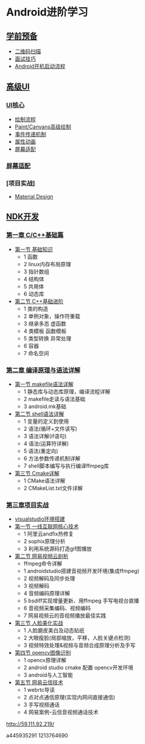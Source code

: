 # Android进阶学习

## [学前预备](https://github.com/zh405557524/AndroidAdvanceLearn/tree/master/0_readyClass)
* [二维码扫描](https://github.com/zh405557524/AndroidAdvanceLearn/tree/master/0_readyClass/1_QRcode)
* [面试技巧](https://github.com/zh405557524/AndroidAdvanceLearn/blob/master/0_readyClass/2_%E9%9D%A2%E8%AF%95/%E9%9D%A2%E8%AF%95%E6%8A%80%E5%B7%A7.md)
* [Android开机启动流程](https://github.com/zh405557524/AndroidAdvanceLearn/blob/master/0_readyClass/3_%20android%E5%BC%80%E6%9C%BA%E5%90%AF%E5%8A%A8%E6%B5%81%E7%A8%8B/android%E5%BC%80%E6%9C%BA%E5%90%AF%E5%8A%A8%E6%B5%81%E7%A8%8B.md)

## [高级UI](https://github.com/zh405557524/AndroidAdvanceLearn/tree/master/1_ui)

### [UI核心](https://github.com/zh405557524/AndroidAdvanceLearn/tree/master/1_ui/0_ui_core)
* [绘制流程](https://github.com/zh405557524/AndroidAdvanceLearn/tree/master/1_ui/0_ui_core/1_drawing_flow)
* [Paint/Canvans高级绘制](https://github.com/zh405557524/AndroidAdvanceLearn/tree/master/1_ui/0_ui_core/2_paint)
* [事件传递机制](https://github.com/zh405557524/AndroidAdvanceLearn/tree/master/1_ui/0_ui_core/3_touch)
* [属性动画](https://github.com/zh405557524/AndroidAdvanceLearn/tree/master/1_ui/0_ui_core/4_anim)
* [屏幕适配](https://github.com/zh405557524/AndroidAdvanceLearn/tree/master/1_ui/0_ui_core/5_%20adaptive)

### [屏幕适配](https://github.com/zh405557524/AndroidAdvanceLearn/tree/master/1_ui/1_%20screen)

### [项目实战]
* [Material Design](https://github.com/zh405557524/AndroidAdvanceLearn/tree/master/1_ui/2_%20project/1_materialDesign)

## [NDK开发](https://github.com/zh405557524/AndroidAdvanceLearn/tree/master/2_ndk)

### [第一章 C/C++基础篇](https://github.com/zh405557524/AndroidAdvanceLearn/tree/master/2_ndk/1_c:c%2B%2B%E5%9F%BA%E7%A1%80s)

* [第一节 基础知识](https://github.com/zh405557524/AndroidAdvanceLearn/tree/master/2_ndk/1_c:c%2B%2B%E5%9F%BA%E7%A1%80/1_%E5%9F%BA%E7%A1%80%E7%9F%A5%E8%AF%86)
  * 1 函数
  * 2 linux内存布局原理
  * 3 指针数组
  * 4 结构体
  * 5 共用体
  * 6 动态库
* [第二节 C++基础进阶](https://github.com/zh405557524/AndroidAdvanceLearn/tree/master/2_ndk/1_c:c%2B%2B%E5%9F%BA%E7%A1%80/2_c%2B%2B%E5%9F%BA%E7%A1%80%E8%BF%9B%E9%98%B6)
  * 1 类的构造
  * 2 单例对象，操作符重载
  * 3 继承多态 虚函数
  * 4 类模板 函数模板
  * 5 类型转换 异常处理
  * 6 容器
  * 7 命名空间

### [第二章 编译原理与语法详解](https://github.com/zh405557524/AndroidAdvanceLearn/tree/master/2_ndk/2_%E7%BC%96%E8%AF%91%E5%8E%9F%E7%90%86%E4%B8%8E%E8%AF%AD%E6%B3%95%E8%AF%A6%E8%A7%A3)

* [第一节 makefile语法详解](https://github.com/zh405557524/AndroidAdvanceLearn/tree/master/2_ndk/2_%E7%BC%96%E8%AF%91%E5%8E%9F%E7%90%86%E4%B8%8E%E8%AF%AD%E6%B3%95%E8%AF%A6%E8%A7%A3/1_makefile%E8%AF%AD%E6%B3%95%E8%AF%A6%E8%A7%A3)
  * 1  静态库与动态库原理，编译流程详解
  * 2 makefile走读与语法基础
  * 3 android.mk基础
* [第二节 shell语法详解](https://github.com/zh405557524/AndroidAdvanceLearn/tree/master/2_ndk/2_%E7%BC%96%E8%AF%91%E5%8E%9F%E7%90%86%E4%B8%8E%E8%AF%AD%E6%B3%95%E8%AF%A6%E8%A7%A3/2_shell%E8%AF%AD%E6%B3%95%E8%AF%A6%E8%A7%A3)
  * 1 变量的定义到使用
  * 2 语法(循环+文件读写)
  * 3 语法详解(if语句)
  * 4 语法(运算符详解)
  * 5 语法(重定向)
  * 6 方法参数传递机制详解
  * 7 shell脚本编写与执行编译ffmpeg库
* [第三节 Cmake详解](https://github.com/zh405557524/AndroidAdvanceLearn/tree/master/2_ndk/2_%E7%BC%96%E8%AF%91%E5%8E%9F%E7%90%86%E4%B8%8E%E8%AF%AD%E6%B3%95%E8%AF%A6%E8%A7%A3/3_Cmake%E8%AF%A6%E8%A7%A3)
  * 1 CMake语法详解
  * 2 CMakeList.txt文件详解

### [第三章项目实战](https://github.com/zh405557524/AndroidAdvanceLearn/tree/master/2_ndk/3_%E9%A1%B9%E7%9B%AE%E5%AE%9E%E6%88%98)

* [visualstudio环境搭建](https://github.com/zh405557524/AndroidAdvanceLearn/tree/master/2_ndk/3_%E9%A1%B9%E7%9B%AE%E5%AE%9E%E6%88%98/0_visualstudio%E7%8E%AF%E5%A2%83%E6%90%AD%E5%BB%BA)
* [第一节 一线互联网核心技术](https://github.com/zh405557524/AndroidAdvanceLearn/tree/master/2_ndk/3_%E9%A1%B9%E7%9B%AE%E5%AE%9E%E6%88%98/1_%E4%B8%80%E7%BA%BF%E4%BA%92%E8%81%94%E7%BD%91%E6%A0%B8%E5%BF%83%E6%8A%80%E6%9C%AF)
  * 1 阿里云andfix热修复
  * 2 sophix原理分析
  * 3 利用系统源码打造gif图播放
* [第二节 网易视频云剖析](https://github.com/zh405557524/AndroidAdvanceLearn/tree/master/2_ndk/3_%E9%A1%B9%E7%9B%AE%E5%AE%9E%E6%88%98/2_%E7%BD%91%E6%98%93%E8%A7%86%E9%A2%91%E4%BA%91%E8%A7%A3%E6%9E%90)
  * ffmpeg命令详解
  * 1 androidstudio搭建音视频开发环境(集成ffmpeg)
  * 2 视频解码及同步处理
  * 3 视频解码
  * 4 音频编码原理详解
  * 5 bsdiff实现增量更新、用ffmpeg 手写电视台直播
  * 6  音视频采集编码、视频编码
  * 7 网易视频云的音视频播放最佳实践
* [第三节 人脸美化实战](https://github.com/zh405557524/AndroidAdvanceLearn/tree/master/2_ndk/3_%E9%A1%B9%E7%9B%AE%E5%AE%9E%E6%88%98/3_%E4%BA%BA%E8%84%B8%E7%BE%8E%E5%8C%96%E5%AE%9E%E6%88%98)
  * 1 人脸磨皮美白及动态贴纸
  * 2 大眼瘦脸(局部缩放，平移，人脸关键点检测)
  * 3 视频特效处理&视频与音频合成原理分析及手写
* [第四节 opencv图像识别](https://github.com/zh405557524/AndroidAdvanceLearn/tree/master/2_ndk/3_%E9%A1%B9%E7%9B%AE%E5%AE%9E%E6%88%98/4_opencv%E5%9B%BE%E5%83%8F%E8%AF%86%E5%88%AB)
  * 1 opencv原理详解
  * 2 android studio cmake 配置 opencv开发环境
  * 3 android与人工智能
* [第五节 网易云信技术](https://github.com/zh405557524/AndroidAdvanceLearn/tree/master/2_ndk/3_%E9%A1%B9%E7%9B%AE%E5%AE%9E%E6%88%98/5_%E7%BD%91%E6%98%93%E4%BA%91%E4%BF%A1%E6%8A%80%E6%9C%AF)
  * 1 webrtc导读
  * 2 点对点通信原理(实现内网间直接通信)
  * 3 手写视频通话
  * 4 网易案例-云信音视频通话技术








http://59.111.92.219/

a445935291
1213764690
